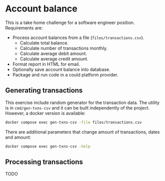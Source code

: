 # Account balance

This is a take home challenge for a software engineer position. Requirements are:

* Process account balances from a file (`files/transactions.csv`).
  * Calculate total balance.
  * Calculate number of transactions monthly.
  * Calculate average debit amount.
  * Calculate average credit amount.
* Format report in HTML for email.
* Optionally save account balance into database.
* Package and run code in a could platform provider.

## Generating transactions

This exercise include random generator for the transaction data. The utility is in `cmd/gen-txns-csv` and it can be built
independently of the project. However, a docker version is available:
```sh
docker compose exec gen-txns-csv -file files/transactions.csv
```

There are additional parameters that change amount of transactions, dates and amount:
```sh
docker compose exec gen-txns-csv -help
```

## Processing transactions

TODO